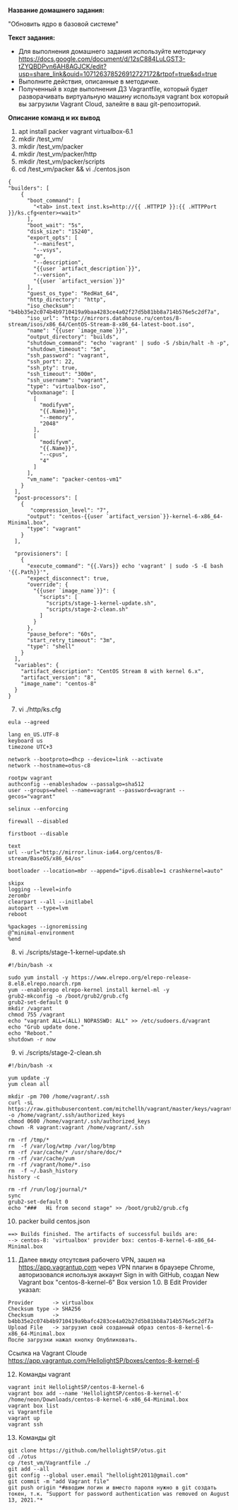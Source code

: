 **Название домашнего задания:**

"Обновить ядро в базовой системе"

**Текст задания:**

- Для выполнения домашнего задания используйте методичку
https://docs.google.com/document/d/12sC884LuLGST3-tZYQBDPvn6AH8AGJCK/edit?usp=share_link&ouid=107126378526912727172&rtpof=true&sd=true
- Выполните действия, описанные в методичке.
- Полученный в ходе выполнения ДЗ Vagrantfile, который будет разворачивать виртуальную машину используя vagrant box который вы загрузили Vagrant Cloud, залейте в ваш git-репозиторий.

**Описание команд и их вывод**

1. apt install packer vagrant virtualbox-6.1
2. mkdir /test_vm/
3. mkdir /test_vm/packer
4. mkdir /test_vm/packer/http
5. mkdir /test_vm/packer/scripts
6. cd /test_vm/packer && vi ./centos.json
```
{
"builders": [
    {
      "boot_command": [
        "<tab> inst.text inst.ks=http://{{ .HTTPIP }}:{{ .HTTPPort }}/ks.cfg<enter><wait>"
      ],
      "boot_wait": "5s",
      "disk_size": "15240",
      "export_opts": [
        "--manifest",
        "--vsys",
        "0",
        "--description",
        "{{user `artifact_description`}}",
        "--version",
        "{{user `artifact_version`}}"
      ],
      "guest_os_type": "RedHat_64",
      "http_directory": "http",
      "iso_checksum": "b4bb35e2c074b4b9710419a9baa4283ce4a02f27d5b81bb8a714b576e5c2df7a",
      "iso_url": "http://mirrors.datahouse.ru/centos/8-stream/isos/x86_64/CentOS-Stream-8-x86_64-latest-boot.iso",
      "name": "{{user `image_name`}}",
      "output_directory": "builds",
      "shutdown_command": "echo 'vagrant' | sudo -S /sbin/halt -h -p",
      "shutdown_timeout": "5m",
      "ssh_password": "vagrant",
      "ssh_port": 22,
      "ssh_pty": true,
      "ssh_timeout": "300m",
      "ssh_username": "vagrant",
      "type": "virtualbox-iso",
      "vboxmanage": [
        [
          "modifyvm",
          "{{.Name}}",
          "--memory",
          "2048"
        ],
        [
          "modifyvm",
          "{{.Name}}",
          "--cpus",
          "4"
        ]
      ],
      "vm_name": "packer-centos-vm1"
    }
  ],
  "post-processors": [
    {
       "compression_level": "7",
      "output": "centos-{{user `artifact_version`}}-kernel-6-x86_64-Minimal.box",
      "type": "vagrant"
    }
  ],

  "provisioners": [
    {
      "execute_command": "{{.Vars}} echo 'vagrant' | sudo -S -E bash '{{.Path}}'",
      "expect_disconnect": true,
      "override": {
        "{{user `image_name`}}": {
          "scripts": [
            "scripts/stage-1-kernel-update.sh",
            "scripts/stage-2-clean.sh"
          ]
        }
      },
      "pause_before": "60s",
      "start_retry_timeout": "3m",
      "type": "shell"
    }
  ],
  "variables": {
    "artifact_description": "CentOS Stream 8 with kernel 6.x",
    "artifact_version": "8",
    "image_name": "centos-8"
  }
}
```
7. vi ./http/ks.cfg
```
eula --agreed

lang en_US.UTF-8
keyboard us
timezone UTC+3

network --bootproto=dhcp --device=link --activate
network --hostname=otus-c8

rootpw vagrant
authconfig --enableshadow --passalgo=sha512
user --groups=wheel --name=vagrant --password=vagrant --gecos="vagrant"

selinux --enforcing

firewall --disabled

firstboot --disable

text
url --url="http://mirror.linux-ia64.org/centos/8-stream/BaseOS/x86_64/os"

bootloader --location=mbr --append="ipv6.disable=1 crashkernel=auto"

skipx
logging --level=info
zerombr
clearpart --all --initlabel
autopart --type=lvm
reboot

%packages --ignoremissing
@^minimal-environment
%end
```
8. vi ./scripts/stage-1-kernel-update.sh
```
#!/bin/bash -x

sudo yum install -y https://www.elrepo.org/elrepo-release-8.el8.elrepo.noarch.rpm 
yum --enablerepo elrepo-kernel install kernel-ml -y
grub2-mkconfig -o /boot/grub2/grub.cfg
grub2-set-default 0
mkdir /vagrant
chmod 755 /vagrant
echo "vagrant ALL=(ALL) NOPASSWD: ALL" >> /etc/sudoers.d/vagrant
echo "Grub update done."
echo "Reboot."
shutdown -r now
```
9. vi ./scripts/stage-2-clean.sh
```
#!/bin/bash -x

yum update -y
yum clean all

mkdir -pm 700 /home/vagrant/.ssh
curl -sL https://raw.githubusercontent.com/mitchellh/vagrant/master/keys/vagrant.pub -o /home/vagrant/.ssh/authorized_keys
chmod 0600 /home/vagrant/.ssh/authorized_keys
chown -R vagrant:vagrant /home/vagrant/.ssh

rm -rf /tmp/*
rm  -f /var/log/wtmp /var/log/btmp
rm -rf /var/cache/* /usr/share/doc/*
rm -rf /var/cache/yum
rm -rf /vagrant/home/*.iso
rm  -f ~/.bash_history
history -c

rm -rf /run/log/journal/*
sync
grub2-set-default 0
echo "###   Hi from second stage" >> /boot/grub2/grub.cfg
```
10. packer build centos.json
```
==> Builds finished. The artifacts of successful builds are:
--> centos-8: 'virtualbox' provider box: centos-8-kernel-6-x86_64-Minimal.box 
```
11. Далее ввиду отсутсвия рабочего VPN, зашел на https://app.vagrantup.com через VPN плагин в браузере Chrome, авторизовался используя аккаунт Sign in with GitHub, создал New Vagrant box "centos-8-kernel-6" Box version 1.0. В Edit Provider указал:
```
Provider      -> virtualbox
Checksum type -> SHA256
Checksum      -> b4bb35e2c074b4b9710419a9bafc4283ce4a02b27d5b81bb8a714b576e5c2df7a
Upload File   -> загрузил свой созданный образ centos-8-kernel-6-x86_64-Minimal.box
После загрузки нажал кнопку Опубликовать.
```
Ссылка на Vagrant Cloude https://app.vagrantup.com/HellolightSP/boxes/centos-8-kernel-6

12. Команды vagrant
```
vagrant init HellolightSP/centos-8-kernel-6
vagrant box add --name 'HellolightSP/centos-8-kernel-6' /home/neon/Downloads/centos-8-kernel-6-x86_64-Minimal.box
vagrant box list
vi Vagrantfile
vagrant up
vagrant ssh
```
13. Команды git
```
git clone https://github.com/hellolightSP/otus.git
cd ./otus
cp /test_vm/Vagrantfile ./
git add --all
git config --global user.email "hellolight2011@gmail.com"
git commit -m "add Vagrant file"
git push origin *#вводим логин и вместо пароля нужно в git создать токен, т.к. "Support for password authentication was removed on August 13, 2021."*
```
